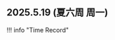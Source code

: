 ## 2025.5.19 (夏六周 周一)
!!! info "Time Record"
    <div>                        <script type="text/javascript">window.PlotlyConfig = {MathJaxConfig: 'local'};</script>
        <script charset="utf-8" src="https://cdn.plot.ly/plotly-2.35.2.min.js"></script>                <div id="e267033c-9992-4a13-85b1-50b0d17f9005" class="plotly-graph-div" style="height:100%; width:100%;"></div>            <script type="text/javascript">                                    window.PLOTLYENV=window.PLOTLYENV || {};                                    if (document.getElementById("e267033c-9992-4a13-85b1-50b0d17f9005")) {                    Plotly.newPlot(                        "e267033c-9992-4a13-85b1-50b0d17f9005",                        [{"hovertemplate":"Mid: %{x}\u003cbr\u003e\u65f6\u957f: %{y} min\u003cbr\u003e\u5185\u5bb9: %{text}\u003cextra\u003e\u003c\u002fextra\u003e","marker":{"color":"LightSteelBlue"},"name":"\u6d3b\u52a8\u65f6\u957f\u002fmin","text":["\u5403\u996d \u4f4d\u79fb \u80cc\u5355\u8bcd","\u6e38\u6cf3\u8bfe\uff08\u671f\u672b\u6280\u80fd\u800398\u5206\uff09","\u6570\u6a21\u4e8b\u52a1 \u4f4d\u79fb","\u5403\u996d \u5237\u89c6\u9891 \u4e8b\u52a1","\u6d17\u8863\u670d","\u4e8b\u52a1 \u6574\u7406\u8d44\u6599","\u5348\u4f11","\u4e8b\u52a1","\u9a6c\u539f\u590d\u4e60","\u5403\u996d \u6253\u7535\u8bdd \u804a\u5929 DB\u667a\u4e91 \u4e8b\u52a1","DB\u667a\u4e91 \u80cc\u5355\u8bcd","\u4e8b\u52a1 \u4f11\u606f","DB\u667a\u4e91 \u4e8b\u52a1","\u6d17\u8863\u670d \u6d17\u6f31 \u542c\u97f3\u4e50"],"textposition":"none","x":["7:51","8:43","10:50","12:46","13:25","13:42","14:34","17:27","17:46","17:47","19:30","21:44","22:33","22:19"],"y":[22,82,172,60,18,16,207,21,17,105,99,50,47,46],"type":"bar"},{"hovertemplate":"Mid: %{x}\u003cbr\u003e\u65f6\u957f: %{text} min\u003cbr\u003e\u8d1f\u71b5\u503c: %{y}\u003cextra\u003e\u003c\u002fextra\u003e","marker":{"color":"lightgreen"},"mode":"lines+markers","name":"\u8d1f\u71b5\u503c","text":[22.0,82.0,172.0,60.0,18.0,16.0,207.0,21.0,17.0,105.0,99.0,50.0,47.0,46.0],"x":["7:51","8:43","10:50","12:46","13:25","13:42","14:34","17:27","17:46","17:47","19:30","21:44","22:33","22:19"],"y":[1.5,2.5,2.0,0.0,1.0,1.5,1.0,1.5,2.0,1.5,2.0,1.0,1.5,1.0],"yaxis":"y2","type":"scatter"}],                        {"title":{"text":"\u4eca\u65e5\u6d3b\u52a8\u65f6\u957f\u4e0e\u8d1f\u71b5\u503c"},"xaxis":{"title":{"text":"\u6d3b\u52a8\u65f6\u523b\u4e2d\u503c"}},"yaxis":{"title":{"text":"\u6d3b\u52a8\u65f6\u957f\u002fmin"}},"yaxis2":{"overlaying":"y","range":[0,4],"side":"right","title":{"text":"\u8d1f\u71b5\u503c"}},"template":{"data":{"histogram2dcontour":[{"type":"histogram2dcontour","colorbar":{"outlinewidth":0,"ticks":""},"colorscale":[[0.0,"#0d0887"],[0.1111111111111111,"#46039f"],[0.2222222222222222,"#7201a8"],[0.3333333333333333,"#9c179e"],[0.4444444444444444,"#bd3786"],[0.5555555555555556,"#d8576b"],[0.6666666666666666,"#ed7953"],[0.7777777777777778,"#fb9f3a"],[0.8888888888888888,"#fdca26"],[1.0,"#f0f921"]]}],"choropleth":[{"type":"choropleth","colorbar":{"outlinewidth":0,"ticks":""}}],"histogram2d":[{"type":"histogram2d","colorbar":{"outlinewidth":0,"ticks":""},"colorscale":[[0.0,"#0d0887"],[0.1111111111111111,"#46039f"],[0.2222222222222222,"#7201a8"],[0.3333333333333333,"#9c179e"],[0.4444444444444444,"#bd3786"],[0.5555555555555556,"#d8576b"],[0.6666666666666666,"#ed7953"],[0.7777777777777778,"#fb9f3a"],[0.8888888888888888,"#fdca26"],[1.0,"#f0f921"]]}],"heatmap":[{"type":"heatmap","colorbar":{"outlinewidth":0,"ticks":""},"colorscale":[[0.0,"#0d0887"],[0.1111111111111111,"#46039f"],[0.2222222222222222,"#7201a8"],[0.3333333333333333,"#9c179e"],[0.4444444444444444,"#bd3786"],[0.5555555555555556,"#d8576b"],[0.6666666666666666,"#ed7953"],[0.7777777777777778,"#fb9f3a"],[0.8888888888888888,"#fdca26"],[1.0,"#f0f921"]]}],"heatmapgl":[{"type":"heatmapgl","colorbar":{"outlinewidth":0,"ticks":""},"colorscale":[[0.0,"#0d0887"],[0.1111111111111111,"#46039f"],[0.2222222222222222,"#7201a8"],[0.3333333333333333,"#9c179e"],[0.4444444444444444,"#bd3786"],[0.5555555555555556,"#d8576b"],[0.6666666666666666,"#ed7953"],[0.7777777777777778,"#fb9f3a"],[0.8888888888888888,"#fdca26"],[1.0,"#f0f921"]]}],"contourcarpet":[{"type":"contourcarpet","colorbar":{"outlinewidth":0,"ticks":""}}],"contour":[{"type":"contour","colorbar":{"outlinewidth":0,"ticks":""},"colorscale":[[0.0,"#0d0887"],[0.1111111111111111,"#46039f"],[0.2222222222222222,"#7201a8"],[0.3333333333333333,"#9c179e"],[0.4444444444444444,"#bd3786"],[0.5555555555555556,"#d8576b"],[0.6666666666666666,"#ed7953"],[0.7777777777777778,"#fb9f3a"],[0.8888888888888888,"#fdca26"],[1.0,"#f0f921"]]}],"surface":[{"type":"surface","colorbar":{"outlinewidth":0,"ticks":""},"colorscale":[[0.0,"#0d0887"],[0.1111111111111111,"#46039f"],[0.2222222222222222,"#7201a8"],[0.3333333333333333,"#9c179e"],[0.4444444444444444,"#bd3786"],[0.5555555555555556,"#d8576b"],[0.6666666666666666,"#ed7953"],[0.7777777777777778,"#fb9f3a"],[0.8888888888888888,"#fdca26"],[1.0,"#f0f921"]]}],"mesh3d":[{"type":"mesh3d","colorbar":{"outlinewidth":0,"ticks":""}}],"scatter":[{"fillpattern":{"fillmode":"overlay","size":10,"solidity":0.2},"type":"scatter"}],"parcoords":[{"type":"parcoords","line":{"colorbar":{"outlinewidth":0,"ticks":""}}}],"scatterpolargl":[{"type":"scatterpolargl","marker":{"colorbar":{"outlinewidth":0,"ticks":""}}}],"bar":[{"error_x":{"color":"#2a3f5f"},"error_y":{"color":"#2a3f5f"},"marker":{"line":{"color":"#E5ECF6","width":0.5},"pattern":{"fillmode":"overlay","size":10,"solidity":0.2}},"type":"bar"}],"scattergeo":[{"type":"scattergeo","marker":{"colorbar":{"outlinewidth":0,"ticks":""}}}],"scatterpolar":[{"type":"scatterpolar","marker":{"colorbar":{"outlinewidth":0,"ticks":""}}}],"histogram":[{"marker":{"pattern":{"fillmode":"overlay","size":10,"solidity":0.2}},"type":"histogram"}],"scattergl":[{"type":"scattergl","marker":{"colorbar":{"outlinewidth":0,"ticks":""}}}],"scatter3d":[{"type":"scatter3d","line":{"colorbar":{"outlinewidth":0,"ticks":""}},"marker":{"colorbar":{"outlinewidth":0,"ticks":""}}}],"scattermapbox":[{"type":"scattermapbox","marker":{"colorbar":{"outlinewidth":0,"ticks":""}}}],"scatterternary":[{"type":"scatterternary","marker":{"colorbar":{"outlinewidth":0,"ticks":""}}}],"scattercarpet":[{"type":"scattercarpet","marker":{"colorbar":{"outlinewidth":0,"ticks":""}}}],"carpet":[{"aaxis":{"endlinecolor":"#2a3f5f","gridcolor":"white","linecolor":"white","minorgridcolor":"white","startlinecolor":"#2a3f5f"},"baxis":{"endlinecolor":"#2a3f5f","gridcolor":"white","linecolor":"white","minorgridcolor":"white","startlinecolor":"#2a3f5f"},"type":"carpet"}],"table":[{"cells":{"fill":{"color":"#EBF0F8"},"line":{"color":"white"}},"header":{"fill":{"color":"#C8D4E3"},"line":{"color":"white"}},"type":"table"}],"barpolar":[{"marker":{"line":{"color":"#E5ECF6","width":0.5},"pattern":{"fillmode":"overlay","size":10,"solidity":0.2}},"type":"barpolar"}],"pie":[{"automargin":true,"type":"pie"}]},"layout":{"autotypenumbers":"strict","colorway":["#636efa","#EF553B","#00cc96","#ab63fa","#FFA15A","#19d3f3","#FF6692","#B6E880","#FF97FF","#FECB52"],"font":{"color":"#2a3f5f"},"hovermode":"closest","hoverlabel":{"align":"left"},"paper_bgcolor":"white","plot_bgcolor":"#E5ECF6","polar":{"bgcolor":"#E5ECF6","angularaxis":{"gridcolor":"white","linecolor":"white","ticks":""},"radialaxis":{"gridcolor":"white","linecolor":"white","ticks":""}},"ternary":{"bgcolor":"#E5ECF6","aaxis":{"gridcolor":"white","linecolor":"white","ticks":""},"baxis":{"gridcolor":"white","linecolor":"white","ticks":""},"caxis":{"gridcolor":"white","linecolor":"white","ticks":""}},"coloraxis":{"colorbar":{"outlinewidth":0,"ticks":""}},"colorscale":{"sequential":[[0.0,"#0d0887"],[0.1111111111111111,"#46039f"],[0.2222222222222222,"#7201a8"],[0.3333333333333333,"#9c179e"],[0.4444444444444444,"#bd3786"],[0.5555555555555556,"#d8576b"],[0.6666666666666666,"#ed7953"],[0.7777777777777778,"#fb9f3a"],[0.8888888888888888,"#fdca26"],[1.0,"#f0f921"]],"sequentialminus":[[0.0,"#0d0887"],[0.1111111111111111,"#46039f"],[0.2222222222222222,"#7201a8"],[0.3333333333333333,"#9c179e"],[0.4444444444444444,"#bd3786"],[0.5555555555555556,"#d8576b"],[0.6666666666666666,"#ed7953"],[0.7777777777777778,"#fb9f3a"],[0.8888888888888888,"#fdca26"],[1.0,"#f0f921"]],"diverging":[[0,"#8e0152"],[0.1,"#c51b7d"],[0.2,"#de77ae"],[0.3,"#f1b6da"],[0.4,"#fde0ef"],[0.5,"#f7f7f7"],[0.6,"#e6f5d0"],[0.7,"#b8e186"],[0.8,"#7fbc41"],[0.9,"#4d9221"],[1,"#276419"]]},"xaxis":{"gridcolor":"white","linecolor":"white","ticks":"","title":{"standoff":15},"zerolinecolor":"white","automargin":true,"zerolinewidth":2},"yaxis":{"gridcolor":"white","linecolor":"white","ticks":"","title":{"standoff":15},"zerolinecolor":"white","automargin":true,"zerolinewidth":2},"scene":{"xaxis":{"backgroundcolor":"#E5ECF6","gridcolor":"white","linecolor":"white","showbackground":true,"ticks":"","zerolinecolor":"white","gridwidth":2},"yaxis":{"backgroundcolor":"#E5ECF6","gridcolor":"white","linecolor":"white","showbackground":true,"ticks":"","zerolinecolor":"white","gridwidth":2},"zaxis":{"backgroundcolor":"#E5ECF6","gridcolor":"white","linecolor":"white","showbackground":true,"ticks":"","zerolinecolor":"white","gridwidth":2}},"shapedefaults":{"line":{"color":"#2a3f5f"}},"annotationdefaults":{"arrowcolor":"#2a3f5f","arrowhead":0,"arrowwidth":1},"geo":{"bgcolor":"white","landcolor":"#E5ECF6","subunitcolor":"white","showland":true,"showlakes":true,"lakecolor":"white"},"title":{"x":0.05},"mapbox":{"style":"light"}}}},                        {"responsive": true}                    )                };                            </script>        </div>

??? note "Daily Tasks"
    | 任务           | 完成度 | 任务           | 完成度 |
    |----------------|--------|----------------|--------|
    | 期末复习 1~3    |  1/3   | CET-6 练习 1~2 |  0/2    |
    | 课内任务 1~3    |  2/3   | 背单词 1~200   |  57/200  |
    | SRTP 1~2       |  0/2   |


## 2025.5.20 (周二)
!!! info "Time Record"
    <div>                        <script type="text/javascript">window.PlotlyConfig = {MathJaxConfig: 'local'};</script>
        <script charset="utf-8" src="https://cdn.plot.ly/plotly-2.35.2.min.js"></script>                <div id="f28b6672-ab22-465a-9c62-d0d5c1d720c2" class="plotly-graph-div" style="height:100%; width:100%;"></div>            <script type="text/javascript">                                    window.PLOTLYENV=window.PLOTLYENV || {};                                    if (document.getElementById("f28b6672-ab22-465a-9c62-d0d5c1d720c2")) {                    Plotly.newPlot(                        "f28b6672-ab22-465a-9c62-d0d5c1d720c2",                        [{"hovertemplate":"Mid: %{x}\u003cbr\u003e\u65f6\u957f: %{y} min\u003cbr\u003e\u5185\u5bb9: %{text}\u003cextra\u003e\u003c\u002fextra\u003e","marker":{"color":"LightSteelBlue"},"name":"\u6d3b\u52a8\u65f6\u957f\u002fmin","text":["\u62a5\u540d\u7afa\u6daf\u5171\u8bed \u4e8b\u52a1","\u5403\u996d \u4f4d\u79fb \u4e8b\u52a1","\u5237\u89c6\u9891","\u4e0a\u8bfe CAlab \u5237\u89c6\u9891","\u4f4d\u79fb","\u4e0a\u8bfe CAlab minisql","\u4e0a\u8bfe minisql","\u5403\u996d \u4f4d\u79fb \u80cc\u5355\u8bcd \u4e8b\u52a1 \u5237\u89c6\u9891 \u5c0f\u61a9","\u4e0a\u8bfe CAlab \u51c6\u5907\u793e\u4f1a\u5b9e\u8df5\u4e2a\u4eba\u4ecb\u7ecd","CAlab\u9a8c\u6536 \u4e8b\u52a1","\u5403\u996d \u4f4d\u79fb \u5237\u89c6\u9891","GCTVAS \u5237\u89c6\u9891","GCTVAS","GCTVAS\u5c0f\u7ec4\u8ba8\u8bba","GCTVAS \u5237\u89c6\u9891"],"textposition":"none","x":["6:44","6:15","7:50","7:47","9:44","9:49","11:5","12:0","14:33","15:14","17:56","19:15","21:51","22:29","22:36"],"y":[10,53,16,98,17,111,42,67,120,82,122,156,36,39,95],"type":"bar"},{"hovertemplate":"Mid: %{x}\u003cbr\u003e\u65f6\u957f: %{text} min\u003cbr\u003e\u8d1f\u71b5\u503c: %{y}\u003cextra\u003e\u003c\u002fextra\u003e","marker":{"color":"lightgreen"},"mode":"lines+markers","name":"\u8d1f\u71b5\u503c","text":[10.0,53.0,16.0,98.0,17.0,111.0,42.0,67.0,120.0,82.0,122.0,156.0,36.0,39.0,95.0],"x":["6:44","6:15","7:50","7:47","9:44","9:49","11:5","12:0","14:33","15:14","17:56","19:15","21:51","22:29","22:36"],"y":[1.0,1.0,0.0,1.5,1.0,1.5,1.5,1.5,1.5,1.5,0.0,0.5,1.5,1.5,1.0],"yaxis":"y2","type":"scatter"}],                        {"title":{"text":"\u4eca\u65e5\u6d3b\u52a8\u65f6\u957f\u4e0e\u8d1f\u71b5\u503c"},"xaxis":{"title":{"text":"\u6d3b\u52a8\u65f6\u523b\u4e2d\u503c"}},"yaxis":{"title":{"text":"\u6d3b\u52a8\u65f6\u957f\u002fmin"}},"yaxis2":{"overlaying":"y","range":[0,4],"side":"right","title":{"text":"\u8d1f\u71b5\u503c"}},"template":{"data":{"histogram2dcontour":[{"type":"histogram2dcontour","colorbar":{"outlinewidth":0,"ticks":""},"colorscale":[[0.0,"#0d0887"],[0.1111111111111111,"#46039f"],[0.2222222222222222,"#7201a8"],[0.3333333333333333,"#9c179e"],[0.4444444444444444,"#bd3786"],[0.5555555555555556,"#d8576b"],[0.6666666666666666,"#ed7953"],[0.7777777777777778,"#fb9f3a"],[0.8888888888888888,"#fdca26"],[1.0,"#f0f921"]]}],"choropleth":[{"type":"choropleth","colorbar":{"outlinewidth":0,"ticks":""}}],"histogram2d":[{"type":"histogram2d","colorbar":{"outlinewidth":0,"ticks":""},"colorscale":[[0.0,"#0d0887"],[0.1111111111111111,"#46039f"],[0.2222222222222222,"#7201a8"],[0.3333333333333333,"#9c179e"],[0.4444444444444444,"#bd3786"],[0.5555555555555556,"#d8576b"],[0.6666666666666666,"#ed7953"],[0.7777777777777778,"#fb9f3a"],[0.8888888888888888,"#fdca26"],[1.0,"#f0f921"]]}],"heatmap":[{"type":"heatmap","colorbar":{"outlinewidth":0,"ticks":""},"colorscale":[[0.0,"#0d0887"],[0.1111111111111111,"#46039f"],[0.2222222222222222,"#7201a8"],[0.3333333333333333,"#9c179e"],[0.4444444444444444,"#bd3786"],[0.5555555555555556,"#d8576b"],[0.6666666666666666,"#ed7953"],[0.7777777777777778,"#fb9f3a"],[0.8888888888888888,"#fdca26"],[1.0,"#f0f921"]]}],"heatmapgl":[{"type":"heatmapgl","colorbar":{"outlinewidth":0,"ticks":""},"colorscale":[[0.0,"#0d0887"],[0.1111111111111111,"#46039f"],[0.2222222222222222,"#7201a8"],[0.3333333333333333,"#9c179e"],[0.4444444444444444,"#bd3786"],[0.5555555555555556,"#d8576b"],[0.6666666666666666,"#ed7953"],[0.7777777777777778,"#fb9f3a"],[0.8888888888888888,"#fdca26"],[1.0,"#f0f921"]]}],"contourcarpet":[{"type":"contourcarpet","colorbar":{"outlinewidth":0,"ticks":""}}],"contour":[{"type":"contour","colorbar":{"outlinewidth":0,"ticks":""},"colorscale":[[0.0,"#0d0887"],[0.1111111111111111,"#46039f"],[0.2222222222222222,"#7201a8"],[0.3333333333333333,"#9c179e"],[0.4444444444444444,"#bd3786"],[0.5555555555555556,"#d8576b"],[0.6666666666666666,"#ed7953"],[0.7777777777777778,"#fb9f3a"],[0.8888888888888888,"#fdca26"],[1.0,"#f0f921"]]}],"surface":[{"type":"surface","colorbar":{"outlinewidth":0,"ticks":""},"colorscale":[[0.0,"#0d0887"],[0.1111111111111111,"#46039f"],[0.2222222222222222,"#7201a8"],[0.3333333333333333,"#9c179e"],[0.4444444444444444,"#bd3786"],[0.5555555555555556,"#d8576b"],[0.6666666666666666,"#ed7953"],[0.7777777777777778,"#fb9f3a"],[0.8888888888888888,"#fdca26"],[1.0,"#f0f921"]]}],"mesh3d":[{"type":"mesh3d","colorbar":{"outlinewidth":0,"ticks":""}}],"scatter":[{"fillpattern":{"fillmode":"overlay","size":10,"solidity":0.2},"type":"scatter"}],"parcoords":[{"type":"parcoords","line":{"colorbar":{"outlinewidth":0,"ticks":""}}}],"scatterpolargl":[{"type":"scatterpolargl","marker":{"colorbar":{"outlinewidth":0,"ticks":""}}}],"bar":[{"error_x":{"color":"#2a3f5f"},"error_y":{"color":"#2a3f5f"},"marker":{"line":{"color":"#E5ECF6","width":0.5},"pattern":{"fillmode":"overlay","size":10,"solidity":0.2}},"type":"bar"}],"scattergeo":[{"type":"scattergeo","marker":{"colorbar":{"outlinewidth":0,"ticks":""}}}],"scatterpolar":[{"type":"scatterpolar","marker":{"colorbar":{"outlinewidth":0,"ticks":""}}}],"histogram":[{"marker":{"pattern":{"fillmode":"overlay","size":10,"solidity":0.2}},"type":"histogram"}],"scattergl":[{"type":"scattergl","marker":{"colorbar":{"outlinewidth":0,"ticks":""}}}],"scatter3d":[{"type":"scatter3d","line":{"colorbar":{"outlinewidth":0,"ticks":""}},"marker":{"colorbar":{"outlinewidth":0,"ticks":""}}}],"scattermapbox":[{"type":"scattermapbox","marker":{"colorbar":{"outlinewidth":0,"ticks":""}}}],"scatterternary":[{"type":"scatterternary","marker":{"colorbar":{"outlinewidth":0,"ticks":""}}}],"scattercarpet":[{"type":"scattercarpet","marker":{"colorbar":{"outlinewidth":0,"ticks":""}}}],"carpet":[{"aaxis":{"endlinecolor":"#2a3f5f","gridcolor":"white","linecolor":"white","minorgridcolor":"white","startlinecolor":"#2a3f5f"},"baxis":{"endlinecolor":"#2a3f5f","gridcolor":"white","linecolor":"white","minorgridcolor":"white","startlinecolor":"#2a3f5f"},"type":"carpet"}],"table":[{"cells":{"fill":{"color":"#EBF0F8"},"line":{"color":"white"}},"header":{"fill":{"color":"#C8D4E3"},"line":{"color":"white"}},"type":"table"}],"barpolar":[{"marker":{"line":{"color":"#E5ECF6","width":0.5},"pattern":{"fillmode":"overlay","size":10,"solidity":0.2}},"type":"barpolar"}],"pie":[{"automargin":true,"type":"pie"}]},"layout":{"autotypenumbers":"strict","colorway":["#636efa","#EF553B","#00cc96","#ab63fa","#FFA15A","#19d3f3","#FF6692","#B6E880","#FF97FF","#FECB52"],"font":{"color":"#2a3f5f"},"hovermode":"closest","hoverlabel":{"align":"left"},"paper_bgcolor":"white","plot_bgcolor":"#E5ECF6","polar":{"bgcolor":"#E5ECF6","angularaxis":{"gridcolor":"white","linecolor":"white","ticks":""},"radialaxis":{"gridcolor":"white","linecolor":"white","ticks":""}},"ternary":{"bgcolor":"#E5ECF6","aaxis":{"gridcolor":"white","linecolor":"white","ticks":""},"baxis":{"gridcolor":"white","linecolor":"white","ticks":""},"caxis":{"gridcolor":"white","linecolor":"white","ticks":""}},"coloraxis":{"colorbar":{"outlinewidth":0,"ticks":""}},"colorscale":{"sequential":[[0.0,"#0d0887"],[0.1111111111111111,"#46039f"],[0.2222222222222222,"#7201a8"],[0.3333333333333333,"#9c179e"],[0.4444444444444444,"#bd3786"],[0.5555555555555556,"#d8576b"],[0.6666666666666666,"#ed7953"],[0.7777777777777778,"#fb9f3a"],[0.8888888888888888,"#fdca26"],[1.0,"#f0f921"]],"sequentialminus":[[0.0,"#0d0887"],[0.1111111111111111,"#46039f"],[0.2222222222222222,"#7201a8"],[0.3333333333333333,"#9c179e"],[0.4444444444444444,"#bd3786"],[0.5555555555555556,"#d8576b"],[0.6666666666666666,"#ed7953"],[0.7777777777777778,"#fb9f3a"],[0.8888888888888888,"#fdca26"],[1.0,"#f0f921"]],"diverging":[[0,"#8e0152"],[0.1,"#c51b7d"],[0.2,"#de77ae"],[0.3,"#f1b6da"],[0.4,"#fde0ef"],[0.5,"#f7f7f7"],[0.6,"#e6f5d0"],[0.7,"#b8e186"],[0.8,"#7fbc41"],[0.9,"#4d9221"],[1,"#276419"]]},"xaxis":{"gridcolor":"white","linecolor":"white","ticks":"","title":{"standoff":15},"zerolinecolor":"white","automargin":true,"zerolinewidth":2},"yaxis":{"gridcolor":"white","linecolor":"white","ticks":"","title":{"standoff":15},"zerolinecolor":"white","automargin":true,"zerolinewidth":2},"scene":{"xaxis":{"backgroundcolor":"#E5ECF6","gridcolor":"white","linecolor":"white","showbackground":true,"ticks":"","zerolinecolor":"white","gridwidth":2},"yaxis":{"backgroundcolor":"#E5ECF6","gridcolor":"white","linecolor":"white","showbackground":true,"ticks":"","zerolinecolor":"white","gridwidth":2},"zaxis":{"backgroundcolor":"#E5ECF6","gridcolor":"white","linecolor":"white","showbackground":true,"ticks":"","zerolinecolor":"white","gridwidth":2}},"shapedefaults":{"line":{"color":"#2a3f5f"}},"annotationdefaults":{"arrowcolor":"#2a3f5f","arrowhead":0,"arrowwidth":1},"geo":{"bgcolor":"white","landcolor":"#E5ECF6","subunitcolor":"white","showland":true,"showlakes":true,"lakecolor":"white"},"title":{"x":0.05},"mapbox":{"style":"light"}}}},                        {"responsive": true}                    )                };                            </script>        </div>


## 2025.5. (周)
!!! info "Time Record"


??? note "Daily Tasks"
    | 任务           | 完成度 | 任务           | 完成度 |
    |----------------|--------|----------------|--------|
    | 期末复习 1~3    |  /3   | CET-6 练习 1~2 |  /2    |
    | 课内任务 1~3    |  /3   | 背单词 1~200   |  /200  |
    | SRTP 1~2       |  /2   |
